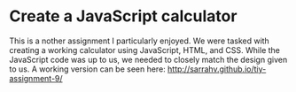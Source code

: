 # Create a JavaScript calculator
This is a nother assignment I particularly enjoyed. We were tasked with creating a working calculator 
using JavaScript, HTML, and CSS. While the JavaScript code was up to us, we needed to closely match
the design given to us.
A working version can be seen here: http://sarrahv.github.io/tiy-assignment-9/

